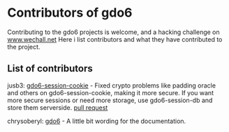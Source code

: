 # Contributors of gdo6

Contributing to the gdo6 projects is welcome, and a hacking challenge on www.wechall.net
Here i list contributors and what they have contributed to the project.

## List of contributors

jusb3: [gdo6-session-cookie](https://github.com/gizmore/gdo6-session-cookie) - Fixed crypto problems like padding oracle and others on gdo6-session-cookie, making it more secure. If you want more secure sessions or need more storage, use gdo6-session-db and store them serverside. [pull request](https://github.com/gizmore/gdo6-session-cookie/pull/1)

chrysoberyl: [gdo6](https://github.com/gizmore/gdo6) - A little bit wording for the documentation.

